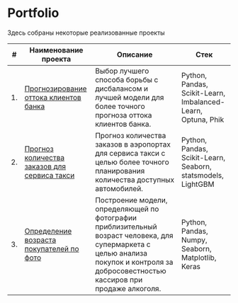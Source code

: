 # Portfolio

Здесь собраны некоторые реализованные проекты

| #    | Наименование проекта                | Описание                                                     | Стек                                                         |
| ---- | ------------------------------------------------------------ | ------------------------------------------------------------ | ------------------------------------------------------------ |
| 1.   | [Прогнозирование оттока клиентов банка](https://github.com/KlementevaE/portfolio_ds/tree/main/prediction_customer_churn) | Выбор лучшего способа борьбы с дисбалансом и лучшей модели для более точного прогноза оттока клиентов банка. | Python, Pandas, Scikit-Learn, Imbalanced-Learn, Optuna, Phik|
| 2.   | [Прогноз количества заказов для сервиса такси](https://github.com/KlementevaE/portfolio_ds/tree/main/prediction_taxi_orders) | Прогноз количества заказов в аэропортах для сервиса такси с целью более точного планирования количества доступных автомобилей. | Python, Pandas, Scikit-Learn, Seaborn, statsmodels, LightGBM|
| 3.   | [Определение возраста покупателей по фото](https://github.com/KlementevaE/portfolio_ds/tree/main/age_determination_by_photo) | Построение модели, определяющей по фотографии приблизительный возраст человека, для супермаркета с целью анализа покупок и контроля за добросовестностью кассиров при продаже алкоголя.| Python, Pandas, Numpy, Seaborn, Matplotlib, Keras|
